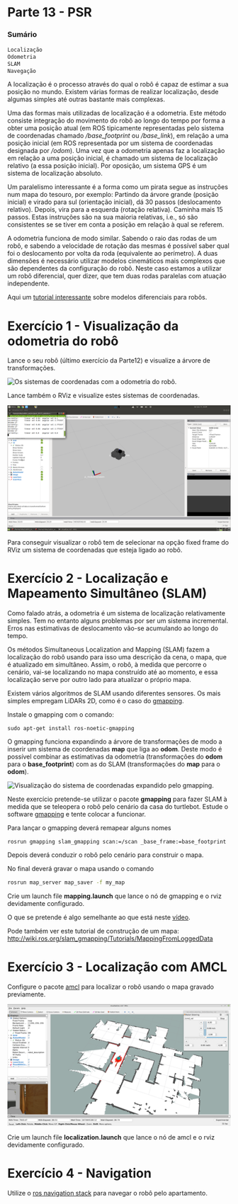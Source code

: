 
# Parte 13 - PSR

### Sumário

    Localização
    Odometria
    SLAM
    Navegação

A localização é o processo através do qual o robô é capaz de estimar a
sua posição no mundo. Existem várias formas de realizar localização,
desde algumas simples até outras bastante mais complexas.

Uma das formas mais utilizadas de localização é a odometria. Este
método consiste integração do movimento do robô ao longo do tempo por
forma a obter uma posição atual (em ROS tipicamente representadas pelo
sistema de coordenadas chamado */base_footprint* ou */base_link*), em
relação a uma posição inicial (em ROS representada por um sistema de
coordenadas designada por */odom*). Uma vez que a odometria apenas faz
a localização em relação a uma posição inicial, é chamado um sistema de
localização relativo (a essa posição inicial). Por oposição, um sistema
GPS é um sistema de localização absoluto.

Um paralelismo interessante é a forma como um pirata segue as instruções
num mapa do tesouro, por exemplo: Partindo da árvore grande (posição
inicial) e virado para sul (orientação inicial), dá 30 passos
(deslocamento relativo). Depois, vira para a esquerda (rotação
relativa). Caminha mais 15 passos. Estas instruções são na sua maioria
relativas, i.e., só são consistentes se se tiver em conta a posição em
relação à qual se referem.

A odometria funciona de modo similar. Sabendo o raio das rodas de um
robô, e sabendo a velocidade de rotação das mesmas é possível saber qual
foi o deslocamento por volta da roda (equivalente ao perímetro). A duas
dimensões é necessário utilizar modelos cinemáticos mais complexos que
são dependentes da configuração do robô. Neste caso estamos a utilizar
um robô diferencial, quer dizer, que tem duas rodas paralelas com
atuação independente.

Aqui um [tutorial
interessante](https://www.youtube.com/watch?v=aE7RQNhwnPQ) sobre modelos
diferenciais para robôs.

# Exercício 1 - Visualização da odometria do robô

Lance o seu robô (último exercício da Parte12) e visualize a árvore de
transformações.

![Os sistemas de coordenadas com a odometria do
robô.](docs/tf_tree_odom.png)

Lance também o RViz e visualize estes sistemas de coordenadas.

![Visualização do sistema de coordenadas em RViz.](docs/rviz_odom.png)


Para conseguir visualizar o robô tem de selecionar na opção fixed frame
do RViz um sistema de coordenadas que esteja ligado ao robô.

# Exercício 2 - Localização e Mapeamento Simultâneo (SLAM)

Como falado atrás, a odometria é um sistema de localização
relativamente simples. Tem no entanto alguns problemas por ser um
sistema incremental. Erros nas estimativas de deslocamento vão-se
acumulando ao longo do tempo.

Os métodos Simultaneous Localization and Mapping (SLAM) fazem a
localização do robô usando para isso uma descrição da cena, o mapa, que
é atualizado em simultâneo. Assim, o robô, à medida que percorre o
cenário, vai-se localizando no mapa construído até ao momento, e essa
localização serve por outro lado para atualizar o próprio mapa.

Existem vários algoritmos de SLAM usando diferentes sensores. Os mais
simples empregam LiDARs 2D, como é o caso do
[gmapping](http://wiki.ros.org/gmapping).

Instale o gmapping com o comando:

    sudo apt-get install ros-noetic-gmapping

O gmapping funciona expandindo a árvore de transformações de modo a
inserir um sistema de coordenadas **map** que liga ao **odom**. Deste
modo é possível combinar as estimativas da odometria (transformações do
**odom** para o **base_footprint**) com as do SLAM (transformações do
**map** para o **odom**).

![Visualização do sistema de coordenadas expandido pelo
gmapping.](docs/gmapping_tf_frames.png)

Neste exercício pretende-se utilizar o pacote **gmapping** para fazer
SLAM à medida que se teleopera o robô pelo cenário da casa do turtlebot.
Estude o software [gmapping](http://wiki.ros.org/gmapping) e tente
colocar a funcionar.

Para lançar o gmapping deverá remapear alguns nomes

    rosrun gmapping slam_gmapping scan:=/scan _base_frame:=base_footprint

Depois deverá conduzir o robô pelo cenário para construir o mapa.

No final deverá gravar o mapa usando o comando

```bash
rosrun map_server map_saver -f my_map
```

Crie um launch file **mapping.launch** que lance o nó de gmapping e o
rviz devidamente configurado.

O que se pretende é algo semelhante ao que está neste
[vídeo](https://youtu.be/tCvMIDy8Sf8).

Pode também ver este tutorial de construção de um mapa:
<http://wiki.ros.org/slam_gmapping/Tutorials/MappingFromLoggedData>

# Exercício 3 - Localização com AMCL

Configure o pacote [amcl](http://wiki.ros.org/amcl) para localizar o
robô usando o mapa gravado previamente.

![Localização com amcl.](docs/amcl.png)

Crie um launch file **localization.launch** que lance o nó de amcl e o
rviz devidamente configurado.

# Exercício 4 - Navigation

Utilize o [ros navigation
stack](http://wiki.ros.org/navigation/Tutorials) para navegar o robô
pelo apartamento.
